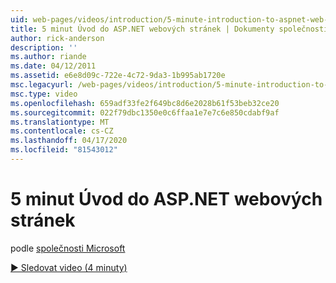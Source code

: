 ```yaml
---
uid: web-pages/videos/introduction/5-minute-introduction-to-aspnet-web-pages
title: 5 minut Úvod do ASP.NET webových stránek | Dokumenty společnosti Microsoft
author: rick-anderson
description: ''
ms.author: riande
ms.date: 04/12/2011
ms.assetid: e6e8d09c-722e-4c72-9da3-1b995ab1720e
msc.legacyurl: /web-pages/videos/introduction/5-minute-introduction-to-aspnet-web-pages
msc.type: video
ms.openlocfilehash: 659adf33fe2f649bc8d6e2028b61f53beb32ce20
ms.sourcegitcommit: 022f79dbc1350e0c6ffaa1e7e7c6e850cdabf9af
ms.translationtype: MT
ms.contentlocale: cs-CZ
ms.lasthandoff: 04/17/2020
ms.locfileid: "81543012"
---
```

# <a name="5-minute-introduction-to-aspnet-web-pages"></a>5 minut Úvod do ASP.NET webových stránek

podle [společnosti Microsoft](https://github.com/microsoft)

[&#9654; Sledovat video (4 minuty)](https://channel9.msdn.com/Blogs/ASP-NET-Site-Videos/5-minute-introduction-to-aspnet-web-pages)
